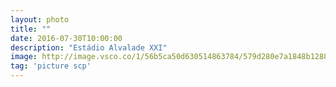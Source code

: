 ```yaml
---
layout: photo
title: ""
date: 2016-07-30T10:00:00
description: "Estádio Alvalade XXI"
image: http://image.vsco.co/1/56b5ca50d630514863784/579d280e7a1848b1288b4567/1600x905/244f4412-0ec3-4efa-82a2-85b22e54b6ea643376675.jpg
tag: 'picture scp'
---
```



